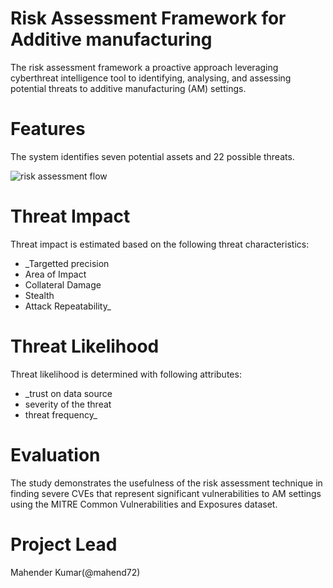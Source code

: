 # **Risk Assessment Framework for Additive manufacturing**
The risk assessment framework a proactive approach leveraging cyberthreat intelligence tool to identifying, analysing, and assessing potential threats to additive manufacturing (AM) settings.


# Features
The system identifies seven potential assets and 22 possible threats.

![risk assessment flow](https://user-images.githubusercontent.com/47213565/227068264-6da3ba1f-2914-4395-99af-c37a5f900fb4.jpeg)


# Threat Impact
Threat impact is estimated based on the following threat characteristics:
* _Targetted precision
* Area of Impact
* Collateral Damage
* Stealth
* Attack Repeatability_


# Threat Likelihood
Threat likelihood is determined with following attributes:
* _trust on data source 
* severity of the threat
* threat frequency_



# Evaluation
The study demonstrates the usefulness of the risk assessment technique in finding severe CVEs that represent significant vulnerabilities to AM settings using the MITRE Common Vulnerabilities and Exposures dataset.



# Project Lead
Mahender Kumar(@mahend72)
